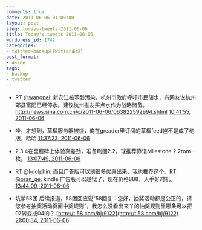 ```yaml
---
comments: true
date: 2011-06-06 01:00:00
layout: post
slug: todays-tweets-2011-06-06
title: Today's tweets 2011-06-06
wordpress_id: 1742
categories:
- twitter-backup[Twitter备份]
post_format:
- Aside
tags:
- backup
- twitter
---
```





  * RT [@wangpei](http://twitter.com/wangpei): 新安江被苯酚污染，杭州市政府呼吁市民储水，有网友说杭州郊县富阳已经停水。建议杭州推友买点水作为战略储备。http://news.sina.com.cn/c/2011-06-06/063822592994.shtml [10:41:55, 2011-06-06](http://twitter.com/gfrog/statuses/77565854233006080)





  * 哇，才想到，草榴服务器被烧，俺在greader里订阅的草榴feed岂不是成了绝版，哈哈 [11:37:23, 2011-06-06](http://twitter.com/gfrog/statuses/77579814046937088)





  * 2.3.4在里程碑上体验真差劲，准备刷回2.2。球推荐靠谱Milestone 2.2rom一枚。 [13:07:49, 2011-06-06](http://twitter.com/gfrog/statuses/77602570297806848)





  * RT [@kdolphin](http://twitter.com/kdolphin): 而且广告版可以刷很多优惠出来，我也推荐这个。RT [@oran_ge](http://twitter.com/oran_ge): kindle 广告版可以越狱了，现在价格888，入手好时机。 [13:44:09, 2011-06-06](http://twitter.com/gfrog/statuses/77611713830203392)





  * 坑爹58团 后续报道，58团回应说“58回复：您好，抽奖活动都是公正的，请您参考抽奖活动页面中奖规则”，我怎么没看出来丫的抽奖规则里哪条可以把07转变成04的？ [http://t.58.com/bj/9122](http://t.58.com/bj/9122) [21:00:34, 2011-06-06](http://twitter.com/gfrog/statuses/77721542666104833)




